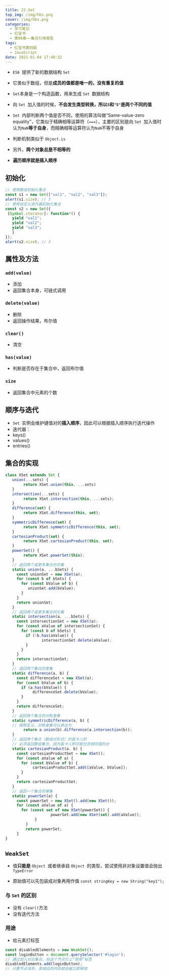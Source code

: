 ```yaml
---
title: 22-Set
top_img: /img/hbs.png
cover: /img/hbs.png
categories:
  - 学习笔记
  - 红宝书
  - 第06章——集合引用类型
tags:
  - 红宝书第四版
  - JavaScript
date: 2021-01-04 17:48:32
---
```


- `ES6 `提供了新的数据结构 `Set`
- 它类似于数组，但是**成员的值都是唯一的，没有重复的值**
- `Set`本身是一个构造函数，用来生成 `Set `数据结构

- 向 `Set `加入值的时候，**不会发生类型转换，所以`5`和`"5"`是两个不同的值**
- `Set `内部判断两个值是否不同，使用的算法叫做“Same-value-zero equality”，它类似于精确相等运算符（`===`），主要的区别是向 `Set `加入值时认为`NaN`**等于自身**，而精确相等运算符认为`NaN`不等于自身
- 判断机制类似于 `Object.is`
- 另外，**两个对象总是不相等的**

- **遍历顺序就是插入顺序**

## 初始化

```js
// 使用数组初始化集合
const s1 = new Set(["val1", "val2", "val3"]);
alert(s1.size); // 3
// 使用自定义迭代器初始化集合
const s2 = new Set({
 [Symbol.iterator]: function*() {
   yield "val1";
   yield "val2";
   yield "val3";
   }
});
alert(s2.size); // 3 
```

## 属性及方法

### `add(value)`

- 添加
- 返回集合本身，可链式调用

### `delete(value)`

- 删除
- 返回操作结果，布尔值

### `clear()`

- 清空

### `has(value)`

- 判断是否存在于集合中，返回布尔值

### `size`

- 返回集合中元素的个数

## 顺序与迭代
- `Set `实例会维护键值对的**插入顺序**，因此可以根据插入顺序执行迭代操作
- 迭代器：
- keys()
- values()
- entries()

## 集合的实现

```js
class XSet extends Set {
   union(...sets) {
   		return XSet.union(this, ...sets)
   }
   intersection(...sets) {
   		return XSet.intersection(this, ...sets);
   }
   difference(set) {
   		return XSet.difference(this, set);
   }
   symmetricDifference(set) {
   		return XSet.symmetricDifference(this, set);
   }
   cartesianProduct(set) {
   		return XSet.cartesianProduct(this, set);
   }
   powerSet() {
   		return XSet.powerSet(this);
   }
   // 返回两个或更多集合的并集
   static union(a, ...bSets) {
     const unionSet = new XSet(a);
     for (const b of bSets) {
       for (const bValue of b) {
          unionSet.add(bValue);
       }
     }
     return unionSet;
   }
   // 返回两个或更多集合的交集
   static intersection(a, ...bSets) {
     const intersectionSet = new XSet(a);
     for (const aValue of intersectionSet) {
       for (const b of bSets) {
         if (!b.has(aValue)) {
         		intersectionSet.delete(aValue);
         }
       }
     }
     return intersectionSet;
   }
   // 返回两个集合的差集
   static difference(a, b) {
     const differenceSet = new XSet(a);
     for (const bValue of b) {
       if (a.has(bValue)) {
       		differenceSet.delete(bValue);
       }
     }
     return differenceSet;
   }
   // 返回两个集合的对称差集
   static symmetricDifference(a, b) {
   // 按照定义，对称差集可以表达为
   		return a.union(b).difference(a.intersection(b));
   }
   // 返回两个集合（数组对形式）的笛卡儿积
   // 必须返回数组集合，因为笛卡儿积可能包含相同值的对
   static cartesianProduct(a, b) {
     const cartesianProductSet = new XSet();
     for (const aValue of a) {
       for (const bValue of b) {
       		cartesianProductSet.add([aValue, bValue]);
       }
     }
     return cartesianProductSet;
   }
   // 返回一个集合的幂集
   static powerSet(a) {
     const powerSet = new XSet().add(new XSet());
     for (const aValue of a) {
       for (const set of new XSet(powerSet)) {
 					powerSet.add(new XSet(set).add(aValue));
 			 }
 		 }
 		 return powerSet;
 	 }
} 
```

## `WeakSet`

- 值**只能是** `Object `或者继承自 `Object `的类型，尝试使用非对象设置值会抛出 `TypeError`

- 原始值可以先包装成对象再用作值 `const stringKey = new String("key1");`


### 与 `Set` 的区别

- 没有 `clear()`方法
- 没有迭代方法

### 用途

- 给元素打标签

```js
const disabledElements = new WeakSet();
const loginButton = document.querySelector('#login');
// 通过加入对应集合，给这个节点打上“禁用”标签
disabledElements.add(loginButton); 
// 只要节点消失，其相应的内存就会被立即释放
```

